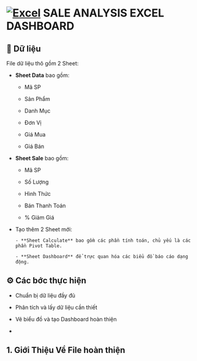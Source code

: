 # [![Excel](https://img.shields.io/badge/Excel-217346?style=flat&logo=microsoft-excel&logoColor=white)](https://www.microsoft.com/en-us/microsoft-365/excel) SALE ANALYSIS EXCEL DASHBOARD 


## 📁 Dữ liệu

File dữ liệu thô gồm 2 Sheet:

+ **Sheet Data** bao gồm:
    - Mã SP
      
    - Sản Phẩm
 
    - Danh Mục
      
    - Đơn Vị
      
    - Giá Mua
      
    - Giá Bán
      
+ **Sheet Sale** bao gồm:

    - Mã SP
    
    - Số Lượng
    
    - Hình Thức
    
    - Bán	Thanh Toán
    
    - % Giảm Giá
 
+ Tạo thêm 2 Sheet mới:

      - **Sheet Calculate** bao gồm các phần tính toán, chủ yếu là các phần Pivot Table.

      - **Sheet Dashboard** để trực quan hóa các biểu đồ báo cáo dạng động. 



## ⚙️ Các bớc thực hiện 

- Chuẩn bị dữ liệu đầy đủ

- Phân tích và lấy dữ liệu cần thiết

- Vẽ biểu đồ và tạo Dashboard hoàn thiện
- 
## 1. Giới Thiệu Về File hoàn thiện
